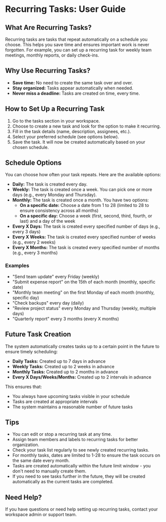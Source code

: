 # Recurring Tasks: User Guide

## What Are Recurring Tasks?
Recurring tasks are tasks that repeat automatically on a schedule you choose. This helps you save time and ensures important work is never forgotten. For example, you can set up a recurring task for weekly team meetings, monthly reports, or daily check-ins.

## Why Use Recurring Tasks?
- **Save time:** No need to create the same task over and over.
- **Stay organized:** Tasks appear automatically when needed.
- **Never miss a deadline:** Tasks are created on time, every time.

## How to Set Up a Recurring Task
1. Go to the tasks section in your workspace.
2. Choose to create a new task and look for the option to make it recurring.
3. Fill in the task details (name, description, assignees, etc.).
4. Select your preferred schedule (see options below).
5. Save the task. It will now be created automatically based on your chosen schedule.

## Schedule Options
You can choose how often your task repeats. Here are the available options:

- **Daily:** The task is created every day.
- **Weekly:** The task is created once a week. You can pick one or more days (e.g., every Monday and Thursday).
- **Monthly:** The task is created once a month. You have two options:
  - **On a specific date:** Choose a date from 1 to 28 (limited to 28 to ensure consistency across all months)
  - **On a specific day:** Choose a week (first, second, third, fourth, or last) and a day of the week
- **Every X Days:** The task is created every specified number of days (e.g., every 3 days)
- **Every X Weeks:** The task is created every specified number of weeks (e.g., every 2 weeks)
- **Every X Months:** The task is created every specified number of months (e.g., every 3 months)

### Examples
- "Send team update" every Friday (weekly)
- "Submit expense report" on the 15th of each month (monthly, specific date)
- "Monthly team meeting" on the first Monday of each month (monthly, specific day)
- "Check backups" every day (daily)
- "Review project status" every Monday and Thursday (weekly, multiple days)
- "Quarterly report" every 3 months (every X months)

## Future Task Creation
The system automatically creates tasks up to a certain point in the future to ensure timely scheduling:

- **Daily Tasks:** Created up to 7 days in advance
- **Weekly Tasks:** Created up to 2 weeks in advance
- **Monthly Tasks:** Created up to 2 months in advance
- **Every X Days/Weeks/Months:** Created up to 2 intervals in advance

This ensures that:
- You always have upcoming tasks visible in your schedule
- Tasks are created at appropriate intervals
- The system maintains a reasonable number of future tasks

## Tips
- You can edit or stop a recurring task at any time.
- Assign team members and labels to recurring tasks for better organization.
- Check your task list regularly to see newly created recurring tasks.
- For monthly tasks, dates are limited to 1-28 to ensure the task occurs on the same date every month.
- Tasks are created automatically within the future limit window - you don't need to manually create them.
- If you need to see tasks further in the future, they will be created automatically as the current tasks are completed.

## Need Help?
If you have questions or need help setting up recurring tasks, contact your workspace admin or support team.